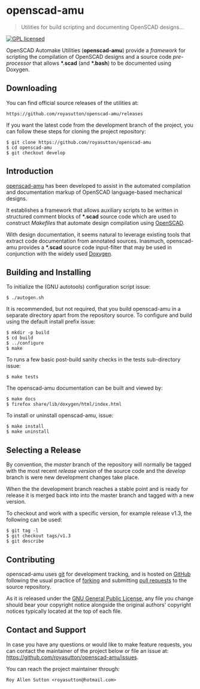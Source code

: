 openscad-amu
============

> Utilities for build scripting and documenting OpenSCAD designs...

[![GPL licensed](https://img.shields.io/badge/license-GPL-blue.svg?style=flat)](https://github.com/royasutton/openscad-amu/blob/master/COPYING)


OpenSCAD Automake Utilities (__openscad-amu__) provide a _framework_
for scripting the compilation of OpenSCAD designs and a source code
_pre-processor_ that allows __*.scad__ (and __*.bash__) to be documented
using Doxygen.


Downloading
-----------

You can find official source releases of the utilities at:

    https://github.com/royasutton/openscad-amu/releases

If you want the latest code from the development branch of the project,
you can follow these steps for cloning the project repository:

    $ git clone https://github.com/royasutton/openscad-amu
    $ cd openscad-amu
    $ git checkout develop


Introduction
------------

[openscad-amu] has been developed to assist in the automated compilation
and documentation markup of OpenSCAD language-based mechanical designs.

It establishes a framework that allows auxiliary scripts to be written in
structured comment blocks of __*.scad__ source code which are used to
construct *Makefiles* that automate design compilation using [OpenSCAD].

With design documentation, it seems natural to leverage existing tools
that extract code documentation from annotated sources. Inasmuch,
openscad-amu provides a __*.scad__ source code input-filter that may be
used in conjunction with the widely used [Doxygen].


Building and Installing
-----------------------

To initialize the (GNU autotools) configuration script issue:

    $ ./autogen.sh

It is recommended, but not required, that you build openscad-amu in a
separate directory apart from the repository source. To configure and
build using the default install prefix issue:

    $ mkdir -p build
    $ cd build
    $ ../configure
    $ make

To runs a few basic post-build sanity checks in the tests sub-directory
issue:

    $ make tests

The openscad-amu documentation can be built and viewed by:

    $ make docs
    $ firefox share/lib/doxygen/html/index.html


To install or uninstall openscad-amu, issue:

    $ make install
    $ make uninstall


Selecting a Release
-------------------

By convention, the *master* branch of the repository will normally be
tagged with the most recent *release version* of the source code and
the *develop* branch is were new development changes take place.

When the the development branch reaches a stable point and is ready for
release it is merged back into into the master branch and tagged with a
new version.

To checkout and work with a specific version, for example release v1.3,
the following can be used:

    $ git tag -l
    $ git checkout tags/v1.3
    $ git describe


Contributing
------------

openscad-amu uses [git] for development tracking, and is hosted on [GitHub]
following the usual practice of [forking] and submitting [pull requests]
to the source repository.

As it is released under the [GNU General Public License], any file you
change should bear your copyright notice alongside the original authors'
copyright notices typically located at the top of each file.


Contact and Support
-------------------

In case you have any questions or would like to make feature requests,
you can contact the maintainer of the project below or file an issue
at: https://github.com/royasutton/openscad-amu/issues.

You can reach the project maintainer through:

    Roy Allen Sutton <royasutton@hotmail.com>


[GNU General Public License]: https://www.gnu.org/licenses/gpl.html
[OpenSCAD]: http://www.openscad.org/
[Doxygen]: http://www.stack.nl/~dimitri/doxygen/index.html
[openscad-amu]: https://github.com/royasutton/openscad-amu
[git]: http://git-scm.com/
[GitHub]: http://github.com/
[forking]: http://help.github.com/forking/
[pull requests]: http://help.github.com/pull-requests/
